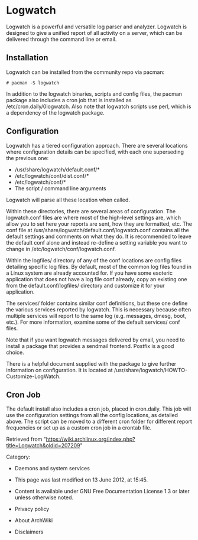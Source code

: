 Logwatch
========

Logwatch is a powerful and versatile log parser and analyzer. Logwatch
is designed to give a unified report of all activity on a server, which
can be delivered through the command line or email.

Installation
------------

Logwatch can be installed from the community repo via pacman:

    # pacman -S logwatch

In addition to the logwatch binaries, scripts and config files, the
pacman package also includes a cron job that is installed as
/etc/cron.daily/0logwatch. Also note that logwatch scripts use perl,
which is a dependency of the logwatch package.

Configuration
-------------

Logwatch has a tiered configuration approach. There are several
locations where configuration details can be specified, with each one
superseding the previous one:

-   /usr/share/logwatch/default.conf/*
-   /etc/logwatch/conf/dist.conf/*
-   /etc/logwatch/conf/*
-   The script / command line arguments

Logwatch will parse all these location when called.

Within these directories, there are several areas of configuration. The
logwatch.conf files are where most of the high-level settings are, which
allow you to set here your reports are sent, how they are formatted,
etc. The conf file at /usr/share/logwatch/default.conf/logwatch.conf
contains all the default settings and comments on what they do. It is
recommended to leave the default conf alone and instead re-define a
setting variable you want to change in /etc/logwatch/conf/logwatch.conf.

Within the logfiles/ directory of any of the conf locations are config
files detailing specific log files. By default, most of the common log
files found in a Linux system are already accounted for. If you have
some esoteric application that does not have a log file conf already,
copy an existing one from the default.conf/logfiles/ directory and
customize it for your application.

The services/ folder contains similar conf definitions, but these one
define the various services reported by logwatch. This is necessary
because often multiple services will report to the same log (e.g.
messages, dmesg, boot, etc.). For more information, examine some of the
default services/ conf files.

Note that if you want logwatch messages delivered by email, you need to
install a package that provides a sendmail frontend. Postfix is a good
choice.

There is a helpful document supplied with the package to give further
information on configuration. It is located at
/usr/share/logwatch/HOWTO-Customize-LogWatch.

Cron Job
--------

The default install also includes a cron job, placed in cron.daily. This
job will use the configuration settings from all the config locations,
as detailed above. The script can be moved to a different cron folder
for different report frequencies or set up as a custom cron job in a
crontab file.

Retrieved from
"https://wiki.archlinux.org/index.php?title=Logwatch&oldid=207209"

Category:

-   Daemons and system services

-   This page was last modified on 13 June 2012, at 15:45.
-   Content is available under GNU Free Documentation License 1.3 or
    later unless otherwise noted.
-   Privacy policy
-   About ArchWiki
-   Disclaimers
